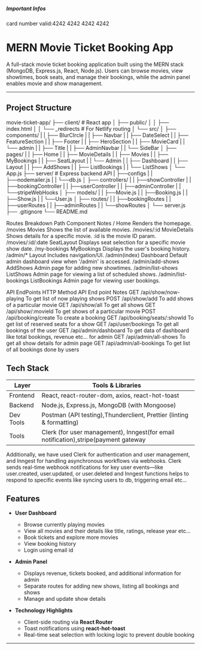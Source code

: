 ##### Important Infos

card number valid:4242 4242 4242 4242

# MERN Movie Ticket Booking App

A full-stack movie ticket booking application built using the MERN stack (MongoDB, Express.js, React, Node.js). Users can browse movies, view showtimes, 
book seats, and manage their bookings, while the admin panel enables movie and show management.

---
##  Project Structure

movie-ticket-app/
├── client/ # React app
│ ├── public/
│ │ ├── index.html
│ │ └── _redirects # For Netlify routing
│ └── src/
│ ├── components/
| |   ├── BlurCIrcle
| |   ├── Navbar
| |   ├── DateSelect
| |   ├── FeatureSection
| |   ├── Footer
| |   ├── HeroSection
| |   ├── MovieCard
| |   └── admin
| |       ├── Title
| |       ├── AdminNavbar
| |       └── SideBar
│ ├── pages/
| |   ├── Home
| |   ├── MovieDetails
| |   ├── Movies
| |   ├── MyBookings
| |   ├── SeatLayout
| |   └── Admin
| |       ├── Dashboard
| |       ├── Layout
| |       ├── AddShows
| |       ├── ListBookings
| |       └── ListShows
│ └── App.js
├── server/ # Express backend API
| ├──configs
| |  ├──nodemailer.js
| |  └──db.js
│ ├── controllers/
| |   ├──showController
| |   ├──bookingController
| |   ├──userController
| |   ├──adminController
| |   └──stripeWebHooks
│ ├── models/
| |   ├──Movie.js
| |   ├──Booking.js
| |   ├──Show.js
| |   └──User.js
│ ├── routes/
| |   ├──bookingRoutes
| |   ├──userRoutes
| |   ├──adminRoutes
| |   └──showRoutes
│ └── server.js
├── .gitignore
└── README.md

Routes Breakdown
Path	                Component	                           Notes
/	                       Home	                       Renders the homepage.
/movies	                Movies	                 Shows the list of available movies.
/movies/:id	         MovieDetails	       Shows details for a specific movie. :id is the movie ID param.
/movies/:id/:date	    SeatLayout	             Displays seat selection for a specific movie show date.
/my-bookings	        MyBookings	                Displays the user's booking history.
/admin/*	              Layout	                     Includes navigation/UI.
/admin(index)	         Dashboard	            Default admin dashboard view when '/admin' is accessed.
/admin/add-shows	     AddShows	                  Admin page for adding new showtimes.
/admin/list-shows	     ListShows	           Admin page for viewing a list of scheduled shows.
/admin/list-bookings	ListBookings	            Admin page for viewing user bookings.

API EndPoints
HTTP Method      API End point            Notes
GET           /api/show/now-playing     To get list of now playing shows
POST          /api/show/add             To add shows of a particular movie
GET           /api/show/all             To get all shows
GET           /api/show/:movieId        To get shows of a particular movie
POST          /api/booking/create       To create a booking
GET           /api/booking/seats/:showId To get list of reserved seats for a show
GET           /api/user/bookings        To get all bookings of the user
GET           /api/admin/dashboard      To get data of dashboard like total bookings, revenue etc… for admin
GET           /api/admin/all-shows      To get all show details for admin page
GET           /api/admin/all-bookings   To get list of all bookings done by users

##  Tech Stack

| Layer     | Tools & Libraries                                                                 |
|-----------|-----------------------------------------------------------------------------------|
| Frontend  | React, react-router-dom, axios, react-hot-toast                                   |
| Backend   | Node.js, Express.js, MongoDB (with Mongoose)                                      |
| Dev Tools | Postman (API testing),Thunderclient, Prettier (linting & formatting)              |
|  Tools    | Clerk (for user management), Inngest(for email notification),stripe(payment gateway|

Additionally, we have used Clerk for authentication and user management, and Inngest for handling asynchronous workflows via webhooks.
Clerk sends real-time webhook notifications for key user events—like user.created, user.updated, or user.deleted and Inngest functions helps to respond 
to specific events like syncing users to db, triggering email etc...

##  Features

- **User Dashboard**
  - Browse currently playing movies
  - View all movies and their details like title, ratings, release year etc...
  - Book tickets and explore more movies
  - View booking history
  - Login using email id

- **Admin Panel**
  - Displays revenue, tickets booked, and additional information for admin
  - Separate routes for adding new shows, listing all bookings and shows
  - Manage and update show details

- **Technology Highlights**
  - Client-side routing via **React Router**
  - Toast notifications using **react-hot-toast**
  - Real-time seat selection with locking logic to prevent double booking
  

---
